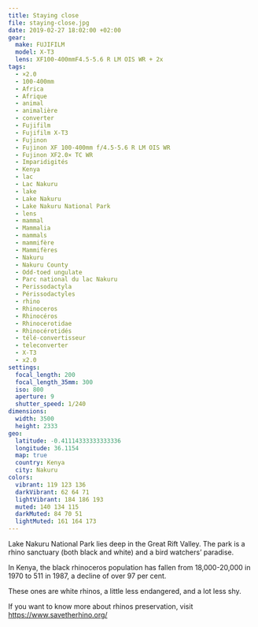 ```yaml
---
title: Staying close
file: staying-close.jpg
date: 2019-02-27 18:02:00 +02:00
gear:
  make: FUJIFILM
  model: X-T3
  lens: XF100-400mmF4.5-5.6 R LM OIS WR + 2x
tags:
  - ×2.0
  - 100-400mm
  - Africa
  - Afrique
  - animal
  - animalière
  - converter
  - Fujifilm
  - Fujifilm X-T3
  - Fujinon
  - Fujinon XF 100-400mm f/4.5-5.6 R LM OIS WR
  - Fujinon XF2.0× TC WR
  - Imparidigités
  - Kenya
  - lac
  - Lac Nakuru
  - lake
  - Lake Nakuru
  - Lake Nakuru National Park
  - lens
  - mammal
  - Mammalia
  - mammals
  - mammifère
  - Mammifères
  - Nakuru
  - Nakuru County
  - Odd-toed ungulate
  - Parc national du lac Nakuru
  - Perissodactyla
  - Périssodactyles
  - rhino
  - Rhinoceros
  - Rhinocéros
  - Rhinocerotidae
  - Rhinocérotidés
  - télé-convertisseur
  - teleconverter
  - X-T3
  - x2.0
settings:
  focal_length: 200
  focal_length_35mm: 300
  iso: 800
  aperture: 9
  shutter_speed: 1/240
dimensions:
  width: 3500
  height: 2333
geo:
  latitude: -0.41114333333333336
  longitude: 36.1154
  map: true
  country: Kenya
  city: Nakuru
colors:
  vibrant: 119 123 136
  darkVibrant: 62 64 71
  lightVibrant: 184 186 193
  muted: 140 134 115
  darkMuted: 84 70 51
  lightMuted: 161 164 173
---
```


Lake Nakuru National Park lies deep in the Great Rift Valley. The park is a rhino sanctuary (both black and white) and a bird watchers’ paradise.

In Kenya, the black rhinoceros population has fallen from 18,000-20,000 in 1970 to 511 in 1987, a decline of over 97 per cent.

These ones are white rhinos, a little less endangered, and a lot less shy.

If you want to know more about rhinos preservation, visit https://www.savetherhino.org/
